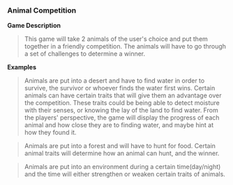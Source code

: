 ### Animal Competition
**Game Description**
>This game will take 2 animals of the user's choice and put them together in a friendly competition. The animals will have to go through a set of challenges to determine a winner.

**Examples**
> Animals are put into a desert and have to find water in order to survive, the survivor or whoever finds the water first wins. Certain animals can have certain traits that will give them an advantage over the competition. These traits could be being able to detect moisture with their senses, or knowing the lay of the land to find water. From the players' perspective, the game will display the progress of each animal and how close they are to finding water, and maybe hint at how they found it.

> Animals are put into a forest and will have to hunt for food. Certain animal traits will determine how an animal can hunt, and the winner.

> Animals are put into an environment during a certain time(day/night) and the time will either strengthen or weaken certain traits of animals.

